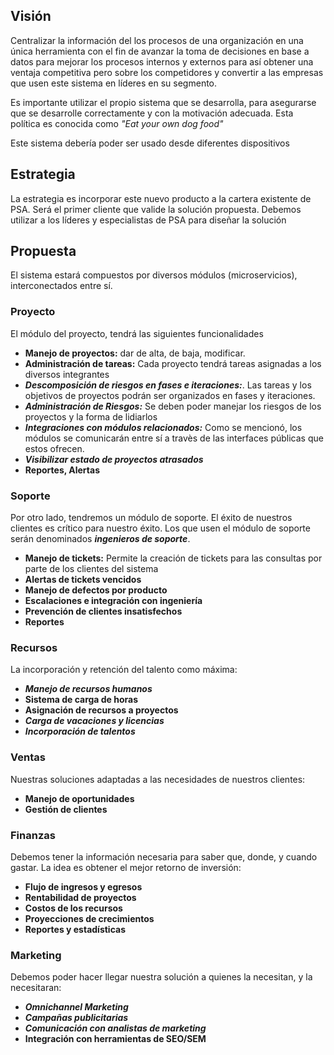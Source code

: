 ## Visión

Centralizar la información del los procesos de una organización en una única herramienta con el fin de avanzar la toma de decisiones en base a datos para mejorar los procesos internos y externos para así obtener una ventaja competitiva pero sobre los competidores y convertir a las empresas que usen este sistema en líderes en su segmento.

Es importante utilizar el propio sistema que se desarrolla, para asegurarse que se desarrolle correctamente y con la motivación adecuada. Esta política es conocida como *"Eat your own dog food"*

Este sistema debería poder ser usado desde diferentes dispositivos

## Estrategia

La estrategia es incorporar este nuevo producto a la cartera existente de PSA. Será el primer cliente que valide la solución propuesta. Debemos utilizar a los líderes y especialistas de PSA para diseñar la solución

## Propuesta

El sistema estará compuestos por diversos módulos (microservicios), interconectados entre sí.

### Proyecto

El módulo del proyecto, tendrá las siguientes funcionalidades

- **Manejo de proyectos:** dar de alta, de baja, modificar.
- **Administración de tareas:** Cada proyecto tendrá tareas asignadas a los diversos integrantes
- ***Descomposición de riesgos en fases e iteraciones:***. Las tareas y los objetivos de proyectos podrán ser organizados en fases y iteraciones.
- ***Administración de Riesgos:*** Se deben poder manejar los riesgos de los proyectos y la forma de lidiarlos
- ***Integraciones con módulos relacionados:*** Como se mencionó, los módulos se comunicarán entre sí a travès de las interfaces públicas que estos ofrecen.
- ***Visibilizar estado de proyectos atrasados***
- **Reportes, Alertas**

### Soporte

Por otro lado, tendremos un módulo de soporte. El éxito de nuestros clientes es crítico para nuestro éxito. Los que usen el módulo de soporte serán denominados ***ingenieros de soporte***.

- **Manejo de tickets:** Permite la creación de tickets para las consultas por parte de los clientes del sistema
- **Alertas de tickets vencidos**
- **Manejo de defectos por producto**
- **Escalaciones e integración con ingeniería**
- **Prevención de clientes insatisfechos**
- **Reportes**

### Recursos

La incorporación y retención del talento como máxima:

- ***Manejo de recursos humanos***
- **Sistema de carga de horas**
- **Asignación de recursos a proyectos**
- ***Carga de vacaciones y licencias***
- ***Incorporación de talentos***

### Ventas

Nuestras soluciones adaptadas a las necesidades de nuestros clientes:

- **Manejo de oportunidades**
- **Gestión de clientes**

### Finanzas

Debemos tener la información necesaria para saber que, donde, y cuando gastar. La idea es obtener el mejor retorno de inversión:

- **Flujo de ingresos y egresos**
- **Rentabilidad de proyectos**
- **Costos de los recursos**
- **Proyecciones de crecimientos**
- **Reportes y estadísticas**

### Marketing

Debemos poder hacer llegar nuestra solución a quienes la necesitan, y la necesitaran:

- ***Omnichannel Marketing***
- ***Campañas publicitarias***
- ***Comunicación con analistas de marketing***
- **Integración con herramientas de SEO/SEM**
